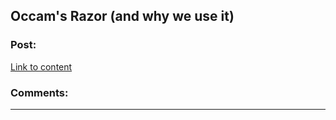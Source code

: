 ## Occam's Razor (and why we use it)

### Post:

[Link to content](https://www.youtube.com/watch?v=9GI0EJyBxIg)

### Comments:

---

